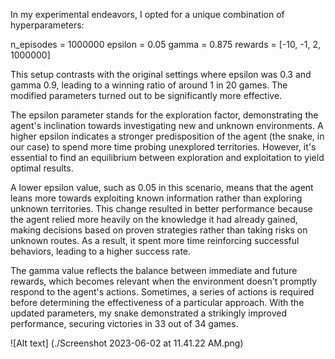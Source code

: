 In my experimental endeavors, I opted for a unique combination of hyperparameters:

n_episodes = 1000000
epsilon = 0.05
gamma = 0.875
rewards = [-10, -1, 2, 1000000]

This setup contrasts with the original settings where epsilon was 0.3 and gamma 0.9, leading to a winning ratio of around 1 in 20 games. The modified parameters turned out to be significantly more effective.

The epsilon parameter stands for the exploration factor, demonstrating the agent's inclination towards investigating new and unknown environments. A higher epsilon indicates a stronger predisposition of the agent (the snake, in our case) to spend more time probing unexplored territories. However, it's essential to find an equilibrium between exploration and exploitation to yield optimal results.

A lower epsilon value, such as 0.05 in this scenario, means that the agent leans more towards exploiting known information rather than exploring unknown territories. This change resulted in better performance because the agent relied more heavily on the knowledge it had already gained, making decisions based on proven strategies rather than taking risks on unknown routes. As a result, it spent more time reinforcing successful behaviors, leading to a higher success rate.

The gamma value reflects the balance between immediate and future rewards, which becomes relevant when the environment doesn't promptly respond to the agent's actions. Sometimes, a series of actions is required before determining the effectiveness of a particular approach. With the updated parameters, my snake demonstrated a strikingly improved performance, securing victories in 33 out of 34 games.

![Alt text] (./Screenshot 2023-06-02 at 11.41.22 AM.png)
